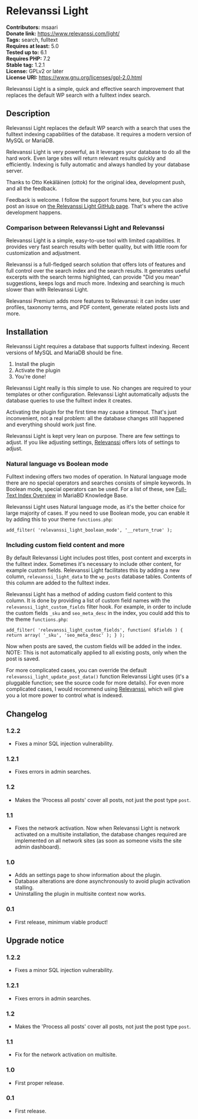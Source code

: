 # Relevanssi Light

**Contributors:** msaari \
**Donate link:** https://www.relevanssi.com/light/ \
**Tags:** search, fulltext \
**Requires at least:** 5.0 \
**Tested up to:** 6.1 \
**Requires PHP:** 7.2 \
**Stable tag:** 1.2.1 \
**License:** GPLv2 or later \
**License URI:** https://www.gnu.org/licenses/gpl-2.0.html

Relevanssi Light is a simple, quick and effective search improvement that replaces the default WP search with a fulltext index search.

## Description

Relevanssi Light replaces the default WP search with a search that uses the fulltext indexing capabilities of the database. It requires a modern version of MySQL or MariaDB.

Relevanssi Light is very powerful, as it leverages your database to do all the hard work. Even large sites will return relevant results quickly and efficiently. Indexing is fully automatic and always handled by your database server.

Thanks to Otto Kekäläinen (ottok) for the original idea, development push, and all the feedback.

Feedback is welcome. I follow the support forums here, but you can also post an issue on [the Relevanssi Light GitHub page](https://github.com/msaari/relevanssi-light). That's where the active development happens.

### Comparison between Relevanssi Light and Relevanssi

Relevanssi Light is a simple, easy-to-use tool with limited capabilities. It provides very fast search results with better quality, but with little room for customization and adjustment.

Relevanssi is a full-fledged search solution that offers lots of features and full control over the search index and the search results. It generates useful excerpts with the search terms highlighted, can provide "Did you mean" suggestions, keeps logs and much more. Indexing and searching is much slower than with Relevanssi Light.

Relevanssi Premium adds more features to Relevanssi: it can index user profiles, taxonomy terms, and PDF content, generate related posts lists and more.

## Installation

Relevanssi Light requires a database that supports fulltext indexing. Recent versions of MySQL and MariaDB should be fine.

1. Install the plugin
1. Activate the plugin
1. You're done!

Relevanssi Light really is this simple to use. No changes are required to your templates or other configuration. Relevanssi Light automatically adjusts the database queries to use the fulltext index it creates.

Activating the plugin for the first time may cause a timeout. That's just inconvenient, not a real problem: all the database changes still happened and everything should work just fine.

Relevanssi Light is kept very lean on purpose. There are few settings to adjust. If you like adjusting settings, [Relevanssi](https://wordpress.org/plugins/relevanssi/) offers lots of settings to adjust.

### Natural language vs Boolean mode

Fulltext indexing offers two modes of operation. In Natural language mode there are no special operators and searches consists of simple keywords. In Boolean mode, special operators can be used. For a list of these, see [Full-Text Index Overview](https://mariadb.com/kb/en/full-text-index-overview/) in MariaBD Knowledge Base.

Relevanssi Light uses Natural language mode, as it's the better choice for large majority of cases. If you need to use Boolean mode, you can enable it by adding this to your theme `functions.php`:

`add_filter( 'relevanssi_light_boolean_mode', '__return_true' );`

### Including custom field content and more

By default Relevanssi Light includes post titles, post content and excerpts in the fulltext index. Sometimes it's necessary to include other content, for example custom fields. Relevanssi Light facilitates this by adding a new column, `relevanssi_light_data` to the `wp_posts` database tables. Contents of this column are added to the fulltext index.

Relevanssi Light has a method of adding custom field content to this column. It is done by providing a list of custom field names with the `relevanssi_light_custom_fields` filter hook. For example, in order to include the custom fields `_sku` and `seo_meta_desc` in the index, you could add this to the theme `functions.php`:

`add_filter( 'relevanssi_light_custom_fields', function( $fields ) { return array( '_sku', 'seo_meta_desc' ); } );`

Now when posts are saved, the custom fields will be added in the index. NOTE: This is not automatically applied to all existing posts, only when the post is saved.

For more complicated cases, you can override the default `relevanssi_light_update_post_data()` function Relevanssi Light uses (it's a pluggable function; see the source code for more details). For even more complicated cases, I would recommend using [Relevanssi](https://wordpress.org/plugins/relevanssi/), which will give you a lot more power to control what is indexed.

## Changelog

### 1.2.2

* Fixes a minor SQL injection vulnerability.

### 1.2.1

* Fixes errors in admin searches.

### 1.2

* Makes the 'Process all posts' cover all posts, not just the post type `post`.

### 1.1

* Fixes the network activation. Now when Relevanssi Light is network activated on a multisite installation, the database changes required are implemented on all network sites (as soon as someone visits the site admin dashboard).

### 1.0

* Adds an settings page to show information about the plugin.
* Database alterations are done asynchronously to avoid plugin activation stalling.
* Uninstalling the plugin in multisite context now works.

### 0.1

* First release, minimum viable product!

## Upgrade notice

### 1.2.2

* Fixes a minor SQL injection vulnerability.

### 1.2.1

* Fixes errors in admin searches.

### 1.2

* Makes the 'Process all posts' cover all posts, not just the post type `post`.

### 1.1

* Fix for the network activation on multisite.

### 1.0

* First proper release.

### 0.1

* First release.

